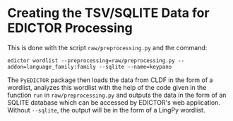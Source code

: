 # Creating the TSV/SQLITE Data for EDICTOR Processing

This is done with the script `raw/preprocessing.py` and the command:

```shell
edictor wordlist --preprocessing=raw/preprocessing.py --addon=language_family:family --sqlite --name=keypano
```

The `PyEDICTOR` package then loads the data from CLDF in the form of a wordlist, analyzes this wordlist with the help of the code given in the function `run` in `raw/preprocessing.py` and outputs the data in the form of an SQLITE database which can be accessed by EDICTOR's web application. Without `--sqlite`, the output will be in the form of a LingPy wordlist.
